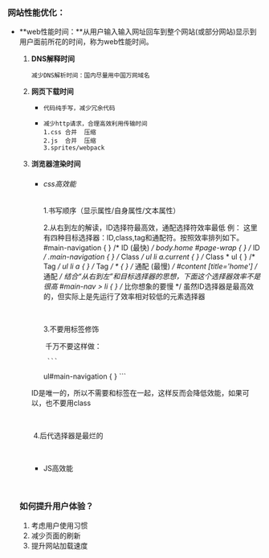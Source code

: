 ### 网站性能优化：

- **web性能时间：**从用户输入输入网址回车到整个网站(或部分网站)显示到用户面前所花的时间，称为web性能时间。

  1. **DNS解释时间**

     `减少DNS解析时间：国内尽量用中国万网域名`

  2. **网页下载时间**

     - ```
       代码纯手写，减少冗余代码
       ```

     - ```
       减少http请求，合理高效利用传输时间
       1.css 合并  压缩
       2.js  合并  压缩
       3.sprites/webpack
       ```

  3. **浏览器渲染时间**

     - ###### css高效能

       1.书写顺序（显示属性/自身属性/文本属性）

       2.从右到左的解读，ID选择符最高效，通配选择符效率最低
          例：
            这里有四种目标选择器：ID,class,tag和通配符。按照效率排列如下。
            #main-navigation {   }      /* ID (最快) */
             body.home #page-wrap {   }  /* ID */
             .main-navigation {   }      /* Class */
             ul li a.current {   }       /* Class *
             ul {   }                    /* Tag */
             ul li a {  }                /* Tag */
             * {   }                     /* 通配 (最慢) */
             #content [title='home']     /* 通配 */
         结合“从右到左”和目标选择器的思想，下面这个选择器效率不是很高
             #main-nav > li {   }  /* 比你想象的要慢 */
        虽然ID选择器是最高效的，但实际上是先运行了效率相对较低的元素选择器

       ​

       3.不要用标签修饰

       ​    千万不要这样做：

            ```
       ul#main-navigation {  }
            ```

     ​          ID是唯一的，所以不需要和标签在一起，这样反而会降低效能，如果可以，也不要用class

     ​       

     ​	4.后代选择器是最烂的

     ​

     - JS高效能

     ​

  ### 如何提升用户体验？

  1. 考虑用户使用习惯
  2. 减少页面的刷新
  3. 提升网站加载速度
